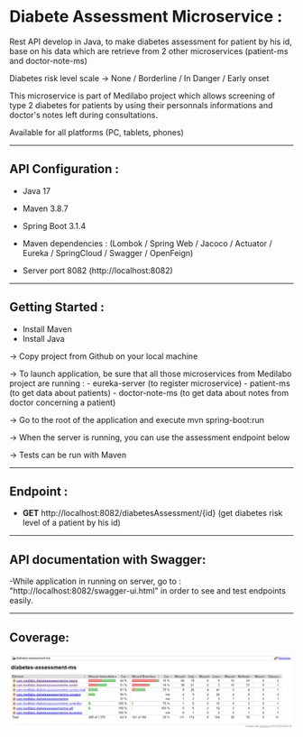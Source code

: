 
# Diabete Assessment Microservice :

Rest API develop in Java, to make diabetes assessment for patient by his id, base on his data which are retrieve from 2 other microservices (patient-ms and doctor-note-ms)

Diabetes risk level scale -> None / Borderline / In Danger / Early onset

This microservice is part of Medilabo project which allows screening of type 2 diabetes for patients by using their personnals informations and doctor's notes left during consultations.

Available for all platforms (PC, tablets, phones)

-------------------------------------------------------------------------------------------------------------------------------------

## API Configuration :

- Java 17 
- Maven 3.8.7 
- Spring Boot 3.1.4
- Maven dependencies : (Lombok / Spring Web / Jacoco / Actuator / Eureka / SpringCloud / Swagger / OpenFeign)

- Server port 8082 (http://localhost:8082)


-------------------------------------------------------------------------------------------------------------------------------------

## Getting Started :

- Install Maven
- Install Java

-> Copy project from Github on your local machine

-> To launch application, be sure that all those microservices from Medilabo project are running :
     - eureka-server (to register microservice)
     - patient-ms (to get data about patients)
     - doctor-note-ms (to get data about notes from doctor concerning a patient)

-> Go to the root of the application and execute mvn spring-boot:run

-> When the server is running, you can use the assessment endpoint below

-> Tests can be run with Maven


-------------------------------------------------------------------------------------------------------------------------------------


## Endpoint :

- __GET__  http://localhost:8082/diabetesAssessment/{id} (get diabetes risk level of a patient by his id)

-------------------------------------------------------------------------------------------------------------------------------------

## API documentation with Swagger:

-While application in running on server, go to : "http://localhost:8082/swagger-ui.html" in order to see and test endpoints easily.

-------------------------------------------------------------------------------------------------------------------------------------


## Coverage:

![Coverage](src/main/resources/static/diabetes-assessmentCoverage.png)

